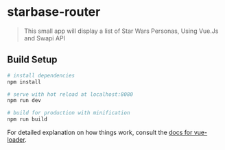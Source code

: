 # starbase-router

> This small app will display a list of Star Wars Personas, 
> Using Vue.Js and Swapi API
## Build Setup

``` bash
# install dependencies
npm install

# serve with hot reload at localhost:8080
npm run dev

# build for production with minification
npm run build
```

For detailed explanation on how things work, consult the [docs for vue-loader](http://vuejs.github.io/vue-loader).
